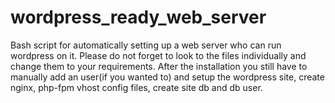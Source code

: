 # wordpress_ready_web_server
Bash script for automatically setting up a web server who can run wordpress on it. Please do not forget to look to the files individually and change them to your requirements. After the installation you still have to manually add an user(if you wanted to) and setup the wordpress site, create nginx, php-fpm vhost config files, create site db and db user.
